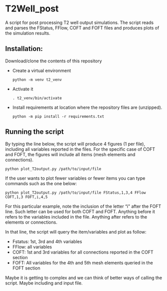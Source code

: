# T2Well_post
A script for post processing T2 well output simulations.
The script reads and parses the FStatus, FFlow, COFT and FOFT files and produces plots of the simulation results.

## Installation:

Download/clone the contents of this repository

- Create a virtual environment
  ```shell
  python -m venv t2_venv
  ```
- Activate it
  ```shell
  . t2_venv/bin/activate
  ```
- Install requirements at location where the repository files are (unzipped).
  ```shell
  python -m pip install -r requirements.txt
  ```

## Running the script

By typing the line below, the script will produce 4 figures (1 per file), including all variables reported in the files. For the specific case of COFT and FOFT, the figures will include all items (mesh elements and connections).

```shell
python plot_T2output.py /path/to/input/file
```

If the user wants to plot fewer variables or fewer items you can type commands such as the one below:
```shell
python plot_T2output.py /path/to/input/file FStatus,1,3,4 FFlow COFT,1,3 FOFT,i,4,5
```

For this particular example, note the inclusion of the letter “i" after the FOFT line. Such letter can be used for both COFT and FOFT. Anything before it refers to the variables included in the file. Anything after refers to the elements or connections.

In that line, the script will query the item/variables and plot as follow:
- Fstatus: 1st, 3rd and 4th variables
- FFlow: all variables
- COFT: 1st and 3rd variables for all connections reported in the COFT section
- FOFT: All variables for the 4th and 5th  mesh elements queried in the FOFT section

Maybe it is getting to complex and we can think of better ways of calling the script. Maybe including and input file.


